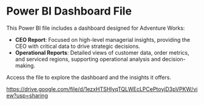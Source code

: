 # Power BI Dashboard File

This Power BI file includes a dashboard designed for Adventure Works:

- **CEO Report**: Focused on high-level managerial insights, providing the CEO with critical data to drive strategic decisions.
- **Operational Reports**: Detailed views of customer data, order metrics, and serviced regions, supporting operational analysis and decision-making.

Access the file to explore the dashboard and the insights it offers.

https://drive.google.com/file/d/1ezxHTSHlyqTQLWEcLPCePtoyjD3pVPKW/view?usp=sharing

